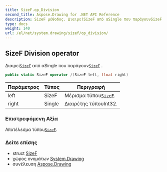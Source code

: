 ```yaml
---
title: SizeF.op_Division
second_title: Aspose.Drawing for .NET API Reference
description: SizeF μέθοδος. ΔιαιρείSizeF από αSingle που παράγουνSizeF .
type: docs
weight: 140
url: /el/net/system.drawing/sizef/op_division/
---
```

## SizeF Division operator

Διαιρεί[`SizeF`](../) από αSingle που παράγουν[`SizeF`](../) .

```csharp
public static SizeF operator /(SizeF left, float right)
```

| Παράμετρος | Τύπος | Περιγραφή |
| --- | --- | --- |
| left | SizeF | Μέρισμα τύπου[`SizeF`](../). |
| right | Single | Διαιρέτης τύπουInt32. |

### Επιστρεφόμενη Αξία

Αποτέλεσμα τύπου[`SizeF`](../).

### Δείτε επίσης

* struct [SizeF](../)
* χώρος ονομάτων [System.Drawing](../../sizef/)
* συνέλευση [Aspose.Drawing](../../../)


